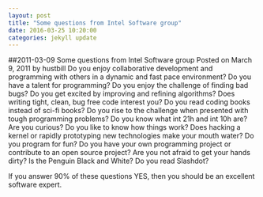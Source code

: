 ```yaml
---
layout: post
title: "Some questions from Intel Software group"
date: 2016-03-25 10:20:00
categories: jekyll update
---
```


##2011-03-09 Some questions from Intel Software group
Posted on March 9, 2011 by hustbill
Do you enjoy collaborative development and programming with others in a dynamic and fast pace environment?
Do you have a talent for programming?
Do you enjoy the challenge of finding bad bugs?
Do you get excited by improving and refining algorithms?
Does writing tight, clean, bug free code interest you?
Do you read coding books instead of sci-fi books?
Do you rise to the challenge when presented with tough programming problems?
Do you know what int 21h and int 10h are?
Are you curious?
Do you like to know how things work?
Does hacking a kernel or rapidly prototyping new technologies make your mouth water?
Do you program for fun?
Do you have your own programming project or contribute to an open source project?
Are you not afraid to get your hands dirty?
Is the Penguin Black and White?
Do you read Slashdot?

If you answer 90% of these questions YES, then you should be an excellent software expert.